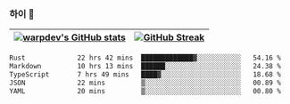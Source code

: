 
### 하이 👋
[![warpdev's GitHub stats](https://github-readme-stats.vercel.app/api?username=warpdev&show_icons=true&theme=vue-dark)](#) |[![GitHub Streak](https://github-readme-streak-stats.herokuapp.com/?user=warpdev&theme=dark)](#)
--- | --- |
<!--START_SECTION:waka-->

```txt
Rust             22 hrs 42 mins  █████████████▓░░░░░░░░░░░   54.16 %
Markdown         10 hrs 13 mins  ██████░░░░░░░░░░░░░░░░░░░   24.38 %
TypeScript       7 hrs 49 mins   ████▓░░░░░░░░░░░░░░░░░░░░   18.68 %
JSON             22 mins         ▒░░░░░░░░░░░░░░░░░░░░░░░░   00.89 %
YAML             20 mins         ▒░░░░░░░░░░░░░░░░░░░░░░░░   00.80 %
```

<!--END_SECTION:waka-->

<!--
**warpdev/warpdev** is a ✨ _special_ ✨ repository because its `README.md` (this file) appears on your GitHub profile.

Here are some ideas to get you started:

- 🔭 I’m currently working on ...
- 🌱 I’m currently learning ...
- 👯 I’m looking to collaborate on ...
- 🤔 I’m looking for help with ...
- 💬 Ask me about ...
- 📫 How to reach me: ...
- 😄 Pronouns: ...
- ⚡ Fun fact: ...
-->
